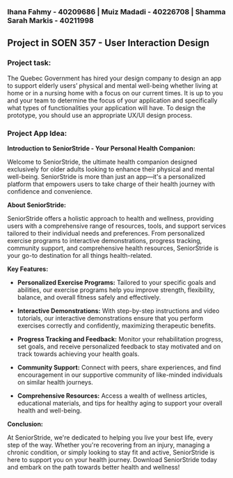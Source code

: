 
### Ihana Fahmy - 40209686 | Muiz Madadi - 40226708 | Shamma Sarah Markis - 40211998

## Project in SOEN 357 - User Interaction Design
### Project task:
The Quebec Government has hired your design company to design an app to support elderly users’
physical and mental well-being whether living at home or in a nursing home with a focus on our current
times. It is up to you and your team to determine the focus of your application and specifically what
types of functionalities your application will have. To design the prototype, you should use an
appropriate UX/UI design process.

### Project App Idea:


**Introduction to SeniorStride - Your Personal Health Companion:**

Welcome to SeniorStride, the ultimate health companion designed exclusively for older adults looking to enhance their physical and mental well-being. SeniorStride is more than just an app—it's a personalized platform that empowers users to take charge of their health journey with confidence and convenience.

**About SeniorStride:**

SeniorStride offers a holistic approach to health and wellness, providing users with a comprehensive range of resources, tools, and support services tailored to their individual needs and preferences. From personalized exercise programs to interactive demonstrations, progress tracking, community support, and comprehensive health resources, SeniorStride is your go-to destination for all things health-related.

**Key Features:**

- **Personalized Exercise Programs:** Tailored to your specific goals and abilities, our exercise programs help you improve strength, flexibility, balance, and overall fitness safely and effectively.

- **Interactive Demonstrations:** With step-by-step instructions and video tutorials, our interactive demonstrations ensure that you perform exercises correctly and confidently, maximizing therapeutic benefits.

- **Progress Tracking and Feedback:** Monitor your rehabilitation progress, set goals, and receive personalized feedback to stay motivated and on track towards achieving your health goals.

- **Community Support:** Connect with peers, share experiences, and find encouragement in our supportive community of like-minded individuals on similar health journeys.

- **Comprehensive Resources:** Access a wealth of wellness articles, educational materials, and tips for healthy aging to support your overall health and well-being.

**Conclusion:**

At SeniorStride, we're dedicated to helping you live your best life, every step of the way. Whether you're recovering from an injury, managing a chronic condition, or simply looking to stay fit and active, SeniorStride is here to support you on your health journey. Download SeniorStride today and embark on the path towards better health and wellness!
